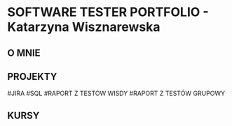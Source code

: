 # SOFTWARE TESTER PORTFOLIO - Katarzyna Wisznarewska

## O MNIE

## PROJEKTY
#JIRA
#SQL
#RAPORT Z TESTÓW WISDY
#RAPORT Z TESTÓW GRUPOWY


## KURSY


